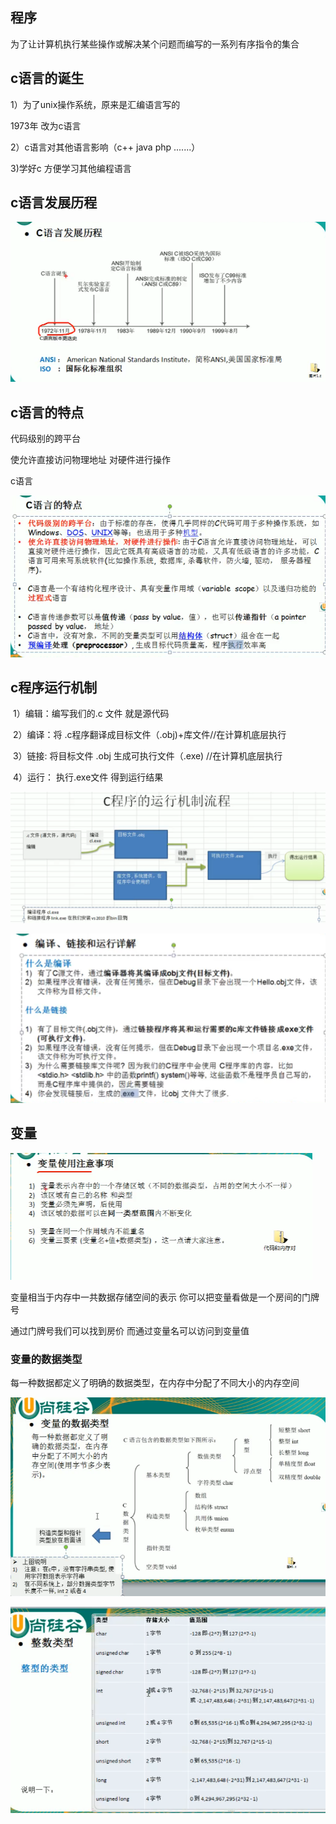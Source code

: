 

## 程序

为了让计算机执行某些操作或解决某个问题而编写的一系列有序指令的集合



## c语言的诞生

1）为了unix操作系统，原来是汇编语言写的

1973年 改为c语言

2）c语言对其他语言影响（c++ java php .......）

3)学好c 方便学习其他编程语言



## c语言发展历程



![image-20211203231755712](笔记.assets/image-20211203231755712.png)



## c语言的特点

代码级别的跨平台

使允许直接访问物理地址 对硬件进行操作

c语言

![image-20211203231939736](笔记.assets/image-20211203231939736.png)

## c程序运行机制

​	1）编辑：编写我们的.c 文件 就是源代码

​	2）编译：将 .c程序翻译成目标文件（.obj)+库文件//在计算机底层执行

​	3）链接: 将目标文件 .obj 生成可执行文件（.exe) //在计算机底层执行

​	4）运行： 执行.exe文件 得到运行结果



![image-20211204101321504](笔记.assets/image-20211204101321504.png)





![image-20211204101728262](笔记.assets/image-20211204101728262.png)



## 变量

![image-20211204220550123](笔记.assets/image-20211204220550123.png)





变量相当于内存中一共数据存储空间的表示 你可以把变量看做是一个房间的门牌号

通过门牌号我们可以找到房价 而通过变量名可以访问到变量值



### 变量的数据类型

每一种数据都定义了明确的数据类型，在内存中分配了不同大小的内存空间



![image-20211204215653295](笔记.assets/image-20211204215653295.png)



![image-20211204215624067](笔记.assets/image-20211204215624067.png)